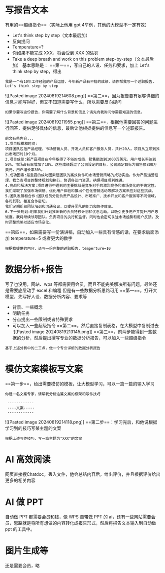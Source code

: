 # 写报告文本
有用的==超级指令==（实际上他用 gpt 4举例，其他的大模型不一定有效）
- Let's think step by step（文本最后加）
- 反向提问
- Temperature=?
- 你如果不能完成 XXX，将会受到 XXX 的惩罚
- Take a deep breath and work on this problem step-by-step（文本最后加）
基本思路是：
==第一==，写自己的人设、任务和要求，加上 Let's think step by step，得出
```
我是一个有10年工作经验的产品运营，今年新产品有不错的成绩，请你帮我写一个述职报告，Let's think step by step
```
![[Pasted image 20240819214608.png]]
==第二==，因为报告要有足够详细的信息才能写得好，但又不知道需要写什么，所以需要反向提问
```
如果你要写这份报告，你需要了解什么背景和信息？请先向我询问你需要知道的信息。
```
![[Pasted image 20240819211955.png]]
==第三==，根据他需要回答的问题进行回答，提供足够具体的信息，最后让他根据提供的信息写一个述职报告。
```
前文有些内容...
1.项目规模和时间:
项目团队包括产品经理、市场营销人员、开发人员和客户服务人员，共计20人。项目从立项到推出市场历时10个月。
2.项目成绩:新产品项目在今年取得了不俗的成绩，销售额达到1000万美元，用户增长率达到50%，市场占有率增加了10%。这些成绩超过了公司设定的目标，公司原定目标为销售额800万美元，用户增长率30%。
3.成功因素:最重要的成功因素是团队的高效协作和市场营销策略的成功实施。作为产品运营经理，我负责项目的整体规划和执行，协调各部门资源。确保项目顺利推进。
4.挑战和解决方案:项目进行中遇到的主要挑战是竞争对手的激烈竞争和市场变化的不确定性。我们采取了加强市场调研、优化用户体验和推出个性化营销活动等解决方案来应对这些挑战。
5.团队发展和合作:团队成员分别负责产品设计、市场推广、技术开发和客户服务等不同领域，各司其职，相互合作密切。
我们定期组织团队培训和沟通会议，以提升团队的能力和协作效率。
6.下一步规划:明年我们计划推出新的会员特权计划和优惠活动，以吸引更多用户并提升用户忠诚度。我将继续领导团队。负责项目的执行和监督，同时也会密切关注市场趋势和用户反馈，及时调整策略以适应市场变化。
```
==第四==，如果需要写一份演讲稿，自动加入一些具有情感的话，在要求后面添加 temperature=5 或者更大的数字
```
根据我提供的内容，请写一份完整的述职报告，temperture=10
```
# 数据分析+报告
写了也没用，网站、wps 等都需要用会员，而且不能完美解决所有问题，最终还是需要底层动手 excel 和编程
但是有一些数据分析思路可用
==第一==，打开大模型，先写好人设、数据分析内容、要求等
- 背景、一些概念
- 明确任务
- 分点提出一些限制或者特殊要求
- 可以加入一些超级指令
==第二==，然后直接复制表格，在大模型中复制过去
![[Pasted image 20240819213145.png]]
==第三==，前两步能得到一些数据的分析，然后提出撰写专业的数据分析报告，可以加入一些超级指令
```
基于上述分析中的二三点，做一个专业详细的数据分析报告
```
# 模仿文案模板写文案
==第一步==，给出需要模仿的模板，让大模型学习，可以一篇一篇的输入学习
```
你是一名文案专家，请帮我分析这篇文案的框架和写作技巧

 ------------
 ----文案-----
 ------------
```
![[Pasted image 20240819214118.png]]
==第二步==：学习完后，和他说根据学习到的技巧写某主题的文案
```
根据上述写作技巧，写一篇主题为"XXX"的文案
```
# AI 高效阅读
网页直接搜Chatdoc，丢入文件，他会总结内容后，给出评价，并且根据评价给出更多的相关内容
# AI 做 PPT
自动做 PPT 都需要会员和钱，像 WPS 自带做 PPT 的 ai，还有一些网站需要会员，思路就是将所有想做的内容转化成报告形式，然后将报告文本输入到自动做 ppt 的工具中。
# 图片生成等
还是需要会员，略